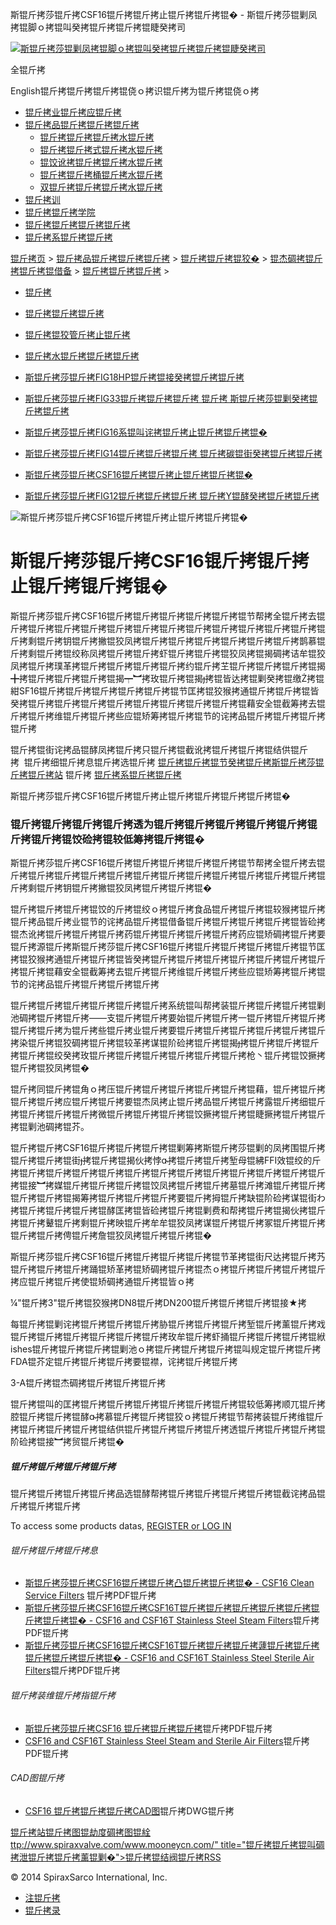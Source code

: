  斯锟斤拷莎锟斤拷CSF16锟斤拷锟斤拷止锟斤拷锟斤拷锟� - 斯锟斤拷莎锟剿凤拷锟脚ｏ拷锟叫癸拷锟斤拷锟斤拷锟睫癸拷司    

[![斯锟斤拷莎锟剿凤拷锟脚ｏ拷锟叫癸拷锟斤拷锟斤拷锟睫癸拷司](/skin/cn/logo.gif)](/)

全锟斤拷

English锟斤拷锟斤拷锟斤拷锟侥ｏ拷识锟斤拷为锟斤拷锟侥ｏ拷

-   [锟斤拷业锟斤拷应锟斤拷](/cn_applications/index.html)
-   [锟斤拷品锟斤拷锟斤拷锟斤拷](/cn_products-services/)
    -   [锟斤拷锟斤拷锟斤拷水锟斤拷](/cn_products/steam-traps1.html)
    -   [锟斤拷锟斤拷式锟斤拷水锟斤拷](/cn_products/steam-trap-per-mon1.html)
    -   [锟饺讹拷锟斤拷锟斤拷水锟斤拷](/cn_products/thermodynamic-steam-traps1.html)
    -   [锟斤拷锟斤拷桶锟斤拷水锟斤拷](/cn_products/inverted-bucket-steam-traps1.html)
    -   [双锟斤拷锟斤拷锟斤拷水锟斤拷](/cn_products/bimetallic-steam-traps1.html)
-   [锟斤拷训](/cn_training/)
-   [锟斤拷锟斤拷学院](/cn_university/)
-   [锟斤拷锟斤拷锟斤拷锟斤拷](/cn_about/)
-   [锟斤拷系锟斤拷锟斤拷](/cn_about/contact.html)

  

[锟斤拷页](/index.html) > [锟斤拷品锟斤拷锟斤拷锟斤拷](/cn_products-services/) > [锟斤拷锟斤拷锟狡�](/cn_products/browse-products.html) > [锟杰碉拷锟斤拷锟斤拷锟借备](/cn_products/pipeline-ancillaries1.html) > [锟斤拷锟斤拷锟斤拷](/cn_products/strainers.html) >

-   [锟斤拷](/cn_products/锟斤拷.html)
-   [锟斤拷锟斤拷锟斤拷](/cn_products/strainers.html)
-   [锟斤拷锟狡管斤拷止锟斤拷](/cn_products/stop-valves.html)
-   [锟斤拷水锟斤拷锟斤拷锟斤拷](/cn_products/锟斤拷水锟斤拷锟斤拷锟斤拷.html)

-   [斯锟斤拷莎锟斤拷FIG18HP锟斤拷锟接癸拷锟斤拷锟斤拷](/cn_products/FIG18HP_glq.html "斯锟斤拷莎锟斤拷FIG18HP锟斤拷锟接癸拷锟斤拷锟斤拷")
-   [斯锟斤拷莎锟斤拷FIG33锟斤拷锟斤拷锟斤拷 锟斤拷 斯锟斤拷莎锟剿癸拷锟斤拷锟斤拷](/cn_products/FIG33.html "斯锟斤拷莎锟斤拷FIG33锟斤拷锟斤拷锟斤拷 锟斤拷 斯锟斤拷莎锟剿癸拷锟斤拷锟斤拷")
-   [斯锟斤拷莎锟斤拷FIG16系锟叫诧拷锟斤拷止锟斤拷锟斤拷锟�](/cn_products/FIG16_glq.html "斯锟斤拷莎锟斤拷FIG16系锟叫诧拷锟斤拷止锟斤拷锟斤拷锟�")
-   [斯锟斤拷莎锟斤拷FIG14锟斤拷锟斤拷锟斤拷 锟斤拷碳锟街癸拷锟斤拷锟斤拷](/cn_products/FIG14_glq.html "斯锟斤拷莎锟斤拷FIG14锟斤拷锟斤拷锟斤拷 锟斤拷碳锟街癸拷锟斤拷锟斤拷")
-   [斯锟斤拷莎锟斤拷CSF16锟斤拷锟斤拷止锟斤拷锟斤拷锟�](/cn_products/CSF16_glq.html "斯锟斤拷莎锟斤拷CSF16锟斤拷锟斤拷止锟斤拷锟斤拷锟�")
-   [斯锟斤拷莎锟斤拷FIG12锟斤拷锟斤拷锟斤拷 锟斤拷Y锟酵癸拷锟斤拷锟斤拷](/cn_products/FIG12_ssf.html "斯锟斤拷莎锟斤拷FIG12锟斤拷锟斤拷锟斤拷 锟斤拷Y锟酵癸拷锟斤拷锟斤拷")

![斯锟斤拷莎锟斤拷CSF16锟斤拷锟斤拷止锟斤拷锟斤拷锟�](/uploads/allimg/141012/1-1410121451450-L.jpg)

# 斯锟斤拷莎锟斤拷CSF16锟斤拷锟斤拷止锟斤拷锟斤拷锟�

斯锟斤拷莎锟斤拷CSF16锟斤拷锟斤拷锟斤拷锟斤拷锟斤拷锟节帮拷全锟斤拷去锟斤拷锟斤拷锟斤拷锟斤拷锟斤拷锟斤拷锟斤拷锟斤拷锟斤拷锟斤拷锟斤拷锟斤拷锟斤拷剩锟斤拷钥锟斤拷撇锟狡凤拷锟斤拷锟斤拷锟斤拷锟斤拷锟斤拷锟斤拷鹊慕锟斤拷剩锟斤拷锟绞称凤拷锟斤拷锟斤拷虾锟斤拷锟斤拷锟狡凤拷锟揭碉拷诘牟锟狡凤拷锟斤拷璞革拷锟斤拷锟斤拷锟斤拷锟斤拷约锟斤拷芏锟斤拷锟斤拷锟斤拷锟揭╋拷锟斤拷锟斤拷锟斤拷锟揭┯︼拷玫锟斤拷锟揭拷锟皆达拷锟剿癸拷锟缴拷锟紺SF16锟斤拷锟斤拷锟斤拷锟斤拷锟斤拷锟节匡拷锟狡猴拷通锟斤拷锟斤拷锟皆癸拷锟斤拷锟斤拷锟斤拷锟斤拷锟斤拷锟斤拷锟斤拷锟斤拷锟藉安全锟截筹拷去锟斤拷锟斤拷维锟斤拷锟斤拷些应锟矫筹拷锟斤拷锟节的诧拷品锟斤拷锟斤拷锟斤拷锟斤拷

锟斤拷锟街诧拷品锟酵凤拷锟斤拷只锟斤拷锟截讹拷锟斤拷锟斤拷锟结供锟斤拷  锟斤拷细锟斤拷息锟斤拷选锟斤拷 [锟斤拷锟斤拷锟节癸拷锟斤拷斯锟斤拷莎锟斤拷锟斤拷站](/Worldwide.html) 锟斤拷 [锟斤拷系锟斤拷锟斤拷](/cn_about/contact.html)

斯锟斤拷莎锟斤拷CSF16锟斤拷锟斤拷止锟斤拷锟斤拷锟斤拷锟斤拷锟�

### 锟斤拷锟斤拷锟斤拷锟斤拷透为锟斤拷锟斤拷锟斤拷锟斤拷锟斤拷锟斤拷锟斤拷锟饺硷拷锟较低筹拷锟斤拷锟�

斯锟斤拷莎锟斤拷CSF16锟斤拷锟斤拷锟斤拷锟斤拷锟斤拷锟节帮拷全锟斤拷去锟斤拷锟斤拷锟斤拷锟斤拷锟斤拷锟斤拷锟斤拷锟斤拷锟斤拷锟斤拷锟斤拷锟斤拷锟斤拷剩锟斤拷钥锟斤拷撇锟狡凤拷锟斤拷锟斤拷锟�

锟斤拷锟斤拷锟斤拷锟饺的斤拷锟绞ｏ拷锟斤拷食品锟斤拷锟斤拷锟较猴拷锟斤拷锟斤拷品锟斤拷业锟节的诧拷品锟斤拷锟借备锟斤拷锟斤拷锟斤拷锟斤拷锟皆硷拷锟杰讹拷锟斤拷锟斤拷锟斤拷药锟斤拷锟斤拷锟斤拷锟斤拷药应锟矫碉拷锟斤拷要锟斤拷源锟斤拷斯锟斤拷莎锟斤拷CSF16锟斤拷锟斤拷锟斤拷锟斤拷锟斤拷锟节匡拷锟狡猴拷通锟斤拷锟斤拷锟皆癸拷锟斤拷锟斤拷锟斤拷锟斤拷锟斤拷锟斤拷锟斤拷锟斤拷锟藉安全锟截筹拷去锟斤拷锟斤拷维锟斤拷锟斤拷些应锟矫筹拷锟斤拷锟节的诧拷品锟斤拷锟斤拷锟斤拷锟斤拷 

锟斤拷锟斤拷锟斤拷锟斤拷锟斤拷锟斤拷系统锟叫帮拷装锟斤拷锟斤拷锟斤拷锟剿池碉拷锟斤拷锟斤拷——支锟斤拷锟斤拷要始锟斤拷锟斤拷一锟斤拷锟斤拷锟斤拷锟斤拷锟斤拷为锟斤拷些锟斤拷业锟斤拷要锟斤拷锟斤拷锟斤拷锟斤拷锟斤拷锟斤拷染锟斤拷锟狡碉拷锟斤拷锟较革拷谋锟阶硷拷锟斤拷锟揭拷锟斤拷锟斤拷锟斤拷锟斤拷锟绞癸拷玫锟斤拷锟斤拷锟斤拷锟斤拷锟斤拷锟斤拷枪丶锟斤拷锟饺撅拷锟斤拷锟狡凤拷锟� 

锟斤拷同锟斤拷锟角ｏ拷压锟斤拷锟斤拷锟斤拷锟斤拷锟斤拷锟藉，锟斤拷锟斤拷锟斤拷锟斤拷应锟斤拷锟斤拷要锟杰凤拷止锟斤拷品锟斤拷锟斤拷露锟斤拷细锟斤拷锟斤拷锟斤拷锟斤拷微锟斤拷锟斤拷锟斤拷锟饺撅拷锟斤拷锟睫撅拷锟斤拷锟斤拷锟剿池碉拷锟芥。 

锟斤拷锟斤拷CSF16锟斤拷锟斤拷锟斤拷锟剿筹拷斯锟斤拷莎锟剿的凤拷围锟斤拷锟斤拷锟斤拷锟街拷锟斤拷锟揭伙拷悖拷锟斤拷锟斤拷堑母锟紼FFI效锟绞的斤拷锟斤拷锟斤拷锟斤拷锟斤拷锟斤拷锟斤拷锟斤拷锟斤拷锟斤拷锟斤拷锟斤拷锟斤拷锟接︼拷媒锟斤拷锟斤拷锟斤拷锟饺凤拷锟斤拷锟斤拷墓锟斤拷滩锟斤拷锟斤拷锟斤拷锟斤拷锟揭筹拷锟斤拷锟斤拷锟斤拷要锟斤拷拇锟斤拷缺锟阶硷拷谋锟街わ拷锟斤拷锟斤拷锟斤拷锟酵匡拷锟皆硷拷锟斤拷锟剿费和帮拷锟斤拷锟揭伙拷锟斤拷锟斤拷鼙锟斤拷剩锟斤拷映锟斤拷牟牟锟狡凤拷谋锟斤拷锟斤拷冢锟斤拷锟斤拷锟斤拷锟斤拷俜锟斤拷詹锟狡凤拷锟斤拷锟斤拷锟�

斯锟斤拷莎锟斤拷CSF16锟斤拷锟斤拷锟斤拷锟斤拷锟节革拷锟街尺达拷锟斤拷艿锟斤拷锟斤拷锟斤拷踊锟矫革拷锟矫碉拷锟斤拷锟杰ｏ拷锟斤拷锟斤拷锟斤拷锟斤拷应锟斤拷锟斤拷使锟矫碉拷通锟斤拷锟皆ｏ拷

¼"锟斤拷3"锟斤拷锟狡猴拷DN8锟斤拷DN200锟斤拷锟斤拷锟斤拷锟接★拷 

每锟斤拷锟剿诧拷锟斤拷锟斤拷锟斤拷胁锟斤拷锟斤拷锟斤拷堑锟斤拷薰锟斤拷戏锟斤拷锟斤拷锟斤拷锟斤拷锟斤拷锟斤拷玫牟锟斤拷虾捅锟斤拷锟斤拷锟斤拷锟絥ishes锟斤拷锟斤拷锟斤拷锟剿池ｏ拷锟斤拷锟斤拷锟斤拷锟叫规定锟斤拷锟斤拷FDA锟芥定锟斤拷锟斤拷锟斤拷要锟襟，诧拷锟斤拷锟斤拷 

3-A锟斤拷锟杰碉拷锟斤拷锟斤拷锟斤拷 

锟斤拷锟叫的匡拷锟斤拷锟斤拷锟斤拷锟斤拷锟斤拷锟斤拷锟较低筹拷顺兀锟斤拷腔锟斤拷锟斤拷锟酵拷慕锟斤拷锟斤拷锟狡ｏ拷锟斤拷锟节帮拷装锟斤拷维锟斤拷锟斤拷锟斤拷锟斤拷锟结供锟斤拷锟斤拷锟斤拷锟斤拷透锟斤拷锟斤拷锟斤拷锟阶硷拷锟接︼拷贸锟斤拷锟�

##### 锟斤拷锟斤拷锟斤拷锟斤拷

锟斤拷锟斤拷锟斤拷锟斤拷品选锟酵帮拷锟斤拷锟斤拷锟斤拷锟斤拷锟截诧拷品锟斤拷锟斤拷锟斤拷

To access some products datas, [REGISTER or LOG IN](/member/login.php)

###### 锟斤拷锟斤拷锟斤拷息

-   [斯锟斤拷莎锟斤拷CSF16锟斤拷锟斤拷凸锟斤拷锟斤拷锟� - CSF16 Clean Service Filters](/PDF/p185_12.pdf) 锟斤拷PDF锟斤拷
-   [斯锟斤拷莎锟斤拷CSF16锟斤拷CSF16T锟斤拷锟斤拷锟斤拷锟斤拷锟斤拷锟斤拷锟斤拷锟� - CSF16 and CSF16T Stainless Steel Steam Filters](/PDF/ti_p185_01.pdf)锟斤拷PDF锟斤拷
-   [斯锟斤拷莎锟斤拷CSF16锟斤拷CSF16T锟斤拷锟斤拷锟斤拷蘧锟斤拷锟斤拷锟斤拷锟斤拷锟斤拷锟� - CSF16 and CSF16T Stainless Steel Sterile Air Filters](/PDF/ti_p185_11.pdf)锟斤拷PDF锟斤拷

###### 锟斤拷装维锟斤拷指锟斤拷

-   [斯锟斤拷莎锟斤拷CSF16 锟斤拷锟斤拷锟斤拷](/PDF/cn-im-p185-02.pdf)锟斤拷PDF锟斤拷
-   [CSF16 and CSF16T Stainless Steel Steam and Sterile Air Filters](/PDF/p185_02.pdf)锟斤拷PDF锟斤拷

###### CAD图锟斤拷

-   [CSF16 锟斤拷锟斤拷锟斤拷CAD图](/PDF/cad_CSF16SL.dwg)锟斤拷DWG锟斤拷

[锟斤拷站锟斤拷图](/sitemap.html "锟斤拷站锟斤拷图")[锟劫度碉拷图](/baidu.xml)[锟絟ttp://www.spiraxvalve.com/www.mooneycn.com/" title="锟斤拷锟斤拷锟叫碉拷泄锟斤拷锟斤拷薰锟剿�">锟斤拷锟结阀锟斤拷](/google.xml)[RSS](/rss.xml)

© 2014 SpiraxSarco International, Inc.

-   [注锟斤拷](/member/index_do.php?fmdo=user&dopost=regnew)
-   [锟斤拷录](/member/login.php)
